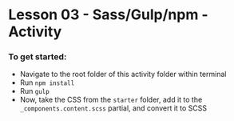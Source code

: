 # Lesson 03 - Sass/Gulp/npm - Activity

### To get started:

-   Navigate to the root folder of this activity folder within terminal
-   Run `npm install`
-   Run `gulp`
-   Now, take the CSS from the `starter` folder, add it to the `_components.content.scss` partial, and convert it to SCSS
